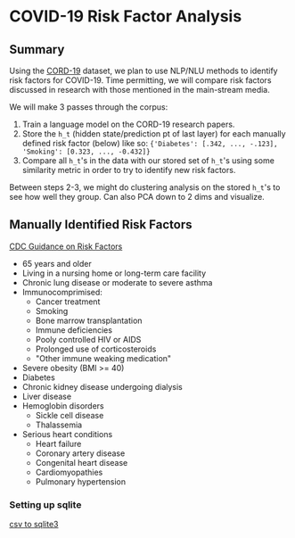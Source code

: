 # COVID-19 Risk Factor Analysis 

## Summary 
Using the [CORD-19](https://www.kaggle.com/allen-institute-for-ai/CORD-19-research-challenge/tasks)
dataset, we plan to use NLP/NLU methods to identify risk factors for COVID-19. Time permitting, 
we will compare risk factors discussed in research with those mentioned 
in the main-stream media. 

We will make 3 passes through the corpus: 

1. Train a language model on the CORD-19 research papers. 
2. Store the `h_t` (hidden state/prediction pt of last layer) for each manually defined risk factor (below) 
like so: `{'Diabetes': [.342, ..., -.123], 'Smoking': [0.323, ..., -0.432]}`
3. Compare all `h_t`'s in the data with our stored set of `h_t`'s
using some similarity metric in order to try to identify new risk factors. 

Between steps 2-3, we might do clustering analysis on the stored 
`h_t`'s to see how well they group. Can also PCA down to 2 dims 
and visualize. 

## Manually Identified Risk Factors 
[CDC Guidance on Risk Factors](https://www.cdc.gov/coronavirus/2019-ncov/need-extra-precautions/people-at-higher-risk.html)
* 65 years and older
* Living in a nursing home or long-term care facility
* Chronic lung disease or moderate to severe asthma 
* Immunocomprimised:
    - Cancer treatment
    - Smoking 
    - Bone marrow transplantation 
    - Immune deficiencies 
    - Pooly controlled HIV or AIDS
    - Prolonged use of corticosteroids 
    - "Other immune weaking medication"
* Severe obesity (BMI >= 40)
* Diabetes 
* Chronic kidney disease undergoing dialysis 
* Liver disease 
* Hemoglobin disorders 
    - Sickle cell disease 
    - Thalassemia 
* Serious heart conditions 
    - Heart failure 
    - Coronary artery disease 
    - Congenital heart disease 
    - Cardiomyopathies 
    - Pulmonary hypertension 
    
 ### Setting up sqlite
 [csv to sqlite3](https://www.sqlitetutorial.net/sqlite-import-csv/)
 
 